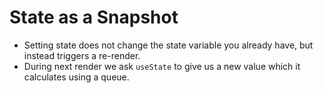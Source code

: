 # State as a Snapshot

- Setting state does not change the state variable you already have, but instead triggers a re-render.
- During next render we ask `useState` to give us a new value which it calculates using a queue.
